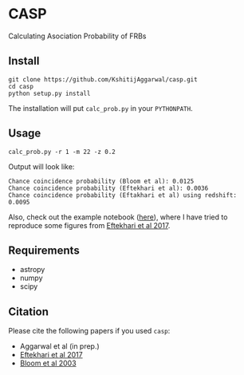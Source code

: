 # CASP
Calculating Asociation Probability of FRBs

Install
---
    git clone https://github.com/KshitijAggarwal/casp.git
    cd casp
    python setup.py install

The installation will put `calc_prob.py` in your `PYTHONPATH`.

Usage
---
    calc_prob.py -r 1 -m 22 -z 0.2

Output will look like:

    Chance coincidence probability (Bloom et al): 0.0125
    Chance coincidence probability (Eftekhari et al): 0.0036
    Chance coincidence probability (Eftakhari et al) using redshift: 0.0095

Also, check out the example notebook ([here](https://github.com/KshitijAggarwal/casp/blob/master/examples/eb17_plots.ipynb)), where I have tried to reproduce some figures from [Eftekhari et al 2017](https://ui.adsabs.harvard.edu/abs/2017ApJ...849..162E/abstract).

Requirements
---
* astropy
* numpy
* scipy
 
Citation
---
Please cite the following papers if you used `casp`: 
* Aggarwal et al (in prep.)
* [Eftekhari et al 2017](https://ui.adsabs.harvard.edu/abs/2017ApJ...849..162E/abstract)
* [Bloom et al 2003](https://ui.adsabs.harvard.edu/abs/2002AJ....123.1111B/abstract)

